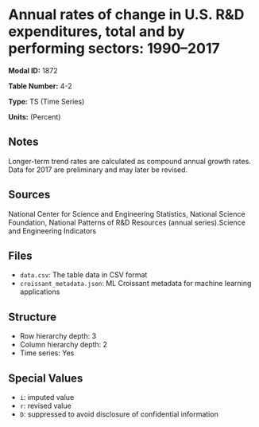 # Annual rates of change in U.S. R&D expenditures, total and by performing sectors: 1990–2017

**Modal ID:** 1872

**Table Number:** 4-2

**Type:** TS (Time Series)

**Units:** (Percent)

## Notes

Longer-term trend rates are calculated as compound annual growth rates. Data for 2017 are preliminary and may later be revised.

## Sources

National Center for Science and Engineering Statistics, National Science Foundation, National Patterns of R&D Resources (annual series).Science and Engineering Indicators

## Files

- `data.csv`: The table data in CSV format
- `croissant_metadata.json`: ML Croissant metadata for machine learning applications

## Structure

- Row hierarchy depth: 3
- Column hierarchy depth: 2
- Time series: Yes

## Special Values

- `i`: imputed value
- `r`: revised value
- `D`: suppressed to avoid disclosure of confidential information
